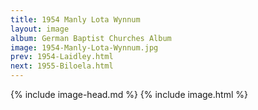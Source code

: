 ```yaml
---
title: 1954 Manly Lota Wynnum
layout: image
album: German Baptist Churches Album
image: 1954-Manly-Lota-Wynnum.jpg
prev: 1954-Laidley.html
next: 1955-Biloela.html
---
```

{% include image-head.md %}
{% include image.html %}